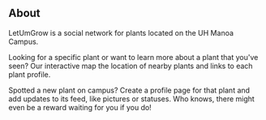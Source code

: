 ## About

LetUmGrow is a social network for plants located on the UH Manoa Campus.

Looking for a specific plant or want to learn more about a plant that you've seen? Our interactive map the location of nearby plants and links to each plant profile.

Spotted a new plant on campus? Create a profile page for that plant and add updates to its feed, like pictures or statuses. Who knows, there might even be a reward waiting for you if you do!
